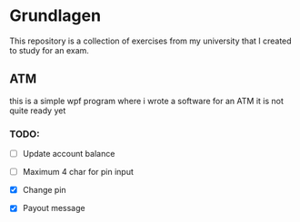 # Grundlagen
This repository is a collection of exercises from my university that I created to study for an exam.  

## ATM
this is a simple wpf program where i wrote a software for an ATM it is not quite ready yet 

### TODO: 
- [ ] Update account balance
- [ ] Maximum 4 char for pin input 
- [x] Change pin
- [x] Payout message 
 
